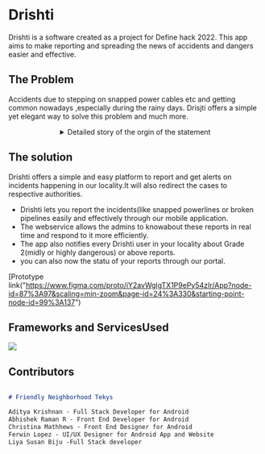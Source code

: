 # Drishti

Drishti is a software created as a project for Define hack 2022.
This app aims to make reporting and spreading the news of accidents and dangers easier and effective. 

## The Problem
   Accidents due to stepping on snapped power cables etc and getting common nowadays ,especially during the rainy days. Drisjti offers a simple yet elegant way to solve this problem and much more.
   <details align="center">
  <summary>Detailed story of the orgin of the statement</summary>
  <p> thestory of the auto uncle ig..</p>
  </details>
  

## The solution
  Drishti offers a simple and easy platform to report and get alerts on incidents happening in our locality.It will also redirect the cases to respective authorities.
  
  - Drishti lets you report the incidents(like snapped powerlines or broken pipelines easily and effectively through our mobile application.
  - The webservice allows the admins to knowabout these reports in real time and respond to it more efficiently.
  - The app also notifies every Drishti user in your locality about Grade 2(midly or highly dangerous) or above reports.
  - you can also now the statu of your reports through our portal.

[Prototype link("https://www.figma.com/proto/iY2avWglgTX1P9ePy54zIr/App?node-id=87%3A97&scaling=min-zoom&page-id=24%3A330&starting-point-node-id=99%3A137")
  
## Frameworks and ServicesUsed
[![](https://skillicons.dev/icons?i=flutter,androidstudio,bootstrap,figma,heroku,js,mongodb,react)](https://skillicons.dev)


## Contributors

```markdown   

# Friendly Neighborhood Tekys

Aditya Krishnan - Full Stack Developer for Android
Abhishek Raman R - Front End Developer for Android
Christina Mathhews - Front End Designer for Android
Ferwin Lopez - UI/UX Designer for Android App and Website
Liya Susan Biju -Full Stack developer 

```
 

